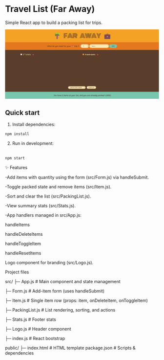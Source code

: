 # Travel List (Far Away)

Simple React app to build a packing list for trips.

![project screen shot](./public/faraway.png)

## Quick start

1. Install dependencies:

```bash
npm install
```

2. Run in development:

```bash

npm start

```

✨ Features

-Add items with quantity using the form (src/Form.js) via handleSubmit.

-Toggle packed state and remove items (src/Item.js).

-Sort and clear the list (src/PackingList.js).

-View summary stats (src/Stats.js).

-App handlers managed in src/App.js:

handleItems

handleDeleteItems

handleToggleItem

handleResetItems

Logo component for branding (src/Logo.js).

Project files

src/
├─ App.js # Main component and state management

├─ Form.js # Add-item form (uses handleSubmit)

├─ Item.js # Single item row (props: item, onDeleteItem, onToggleItem)

├─ PackingList.js # List rendering, sorting, and actions

├─ Stats.js # Footer stats

├─ Logo.js # Header component

├─ index.js # React bootstrap

public/
├─ index.html # HTML template
package.json # Scripts & dependencies
